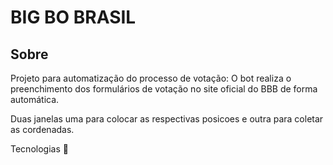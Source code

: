 <h1>BIG BO BRASIL</h1>

<h2>Sobre</h2>
<p>Projeto para automatização do processo de votação: O bot realiza o preenchimento dos formulários de votação no site oficial do BBB de forma automática. </p>
<p>Duas janelas uma para colocar as respectivas posicoes e outra para coletar as cordenadas.</p>

Tecnologias
  🐍
